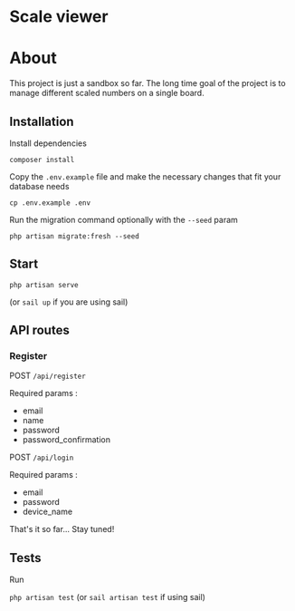 # Scale viewer

# About

This project is just a sandbox so far. The long time goal of the project is to manage different scaled numbers on a single board.

## Installation

Install dependencies

`composer install`

Copy the `.env.example` file and make the necessary changes that fit your database needs 

`cp .env.example .env`

Run the migration command optionally with the `--seed` param

`php artisan migrate:fresh --seed`

## Start

`php artisan serve`

(or `sail up` if you are using sail)

## API routes 

### Register 

POST `/api/register`

Required params :
- email
- name
- password
- password_confirmation

POST `/api/login`

Required params :
- email
- password
- device_name

That's it so far... Stay tuned!

## Tests

Run 

`php artisan test` (or `sail artisan test` if using sail)
